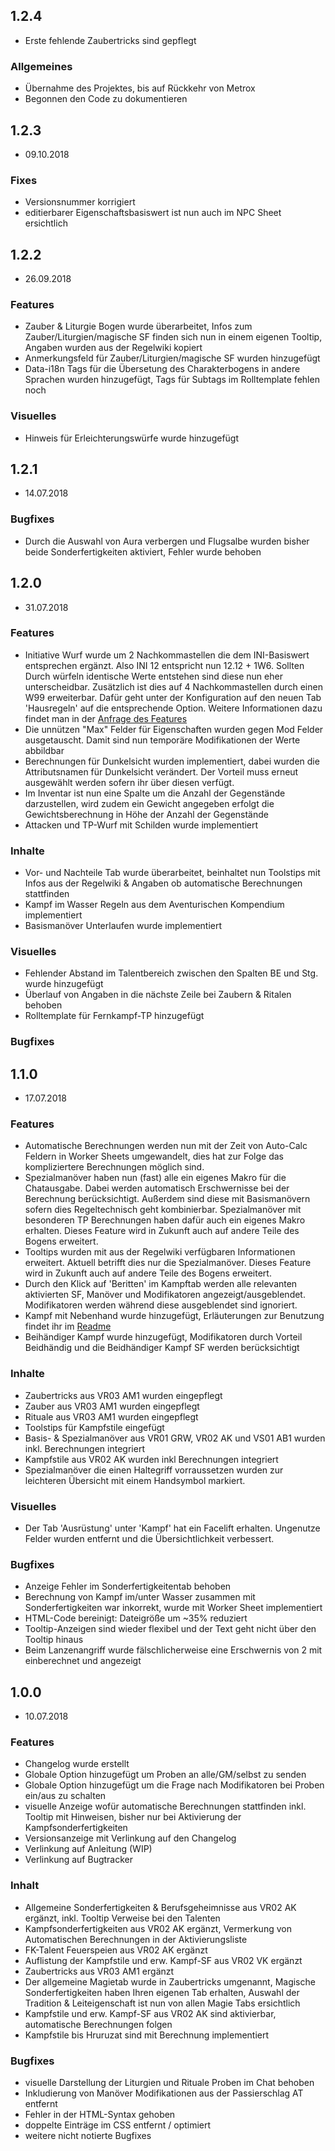 ## 1.2.4
- Erste fehlende Zaubertricks sind gepflegt
### Allgemeines
- Übernahme des Projektes, bis auf Rückkehr von Metrox
- Begonnen den Code zu dokumentieren

## 1.2.3
 - 09.10.2018

 ### Fixes
 - Versionsnummer korrigiert
 - editierbarer Eigenschaftsbasiswert ist nun auch im NPC Sheet ersichtlich


## 1.2.2
 - 26.09.2018

 ### Features
 - Zauber & Liturgie Bogen wurde überarbeitet, Infos zum Zauber/Liturgien/magische SF finden sich nun in einem eigenen Tooltip, Angaben wurden aus der Regelwiki kopiert
 - Anmerkungsfeld für Zauber/Liturgien/magische SF wurden hinzugefügt
 - Data-i18n Tags für die Übersetung des Charakterbogens in andere Sprachen wurden hinzugefügt, Tags für Subtags im Rolltemplate fehlen noch

 ### Visuelles
 - Hinweis für Erleichterungswürfe wurde hinzugefügt

## 1.2.1
 - 14.07.2018

 ### Bugfixes
 - Durch die Auswahl von Aura verbergen und Flugsalbe wurden bisher beide Sonderfertigkeiten aktiviert, Fehler wurde behoben 

## 1.2.0
 - 31.07.2018

 ### Features
 - Initiative Wurf wurde um 2 Nachkommastellen die dem INI-Basiswert entsprechen ergänzt. Also INI 12 entspricht nun 12.12 + 1W6. Sollten Durch würfeln identische Werte entstehen sind diese nun eher unterscheidbar. Zusätzlich ist dies auf 4 Nachkommastellen durch einen W99 erweiterbar. Dafür geht unter der Konfiguration auf den neuen Tab 'Hausregeln' auf die entsprechende Option. Weitere Informationen dazu findet man in der [Anfrage des Features](https://github.com/Meteox/roll20-character-sheets/issues/5)
 - Die unnützen "Max" Felder für Eigenschaften wurden gegen Mod Felder ausgetauscht. Damit sind nun temporäre Modifikationen der Werte abbildbar
 - Berechnungen für Dunkelsicht wurden implementiert, dabei wurden die Attributsnamen für Dunkelsicht verändert. Der Vorteil muss erneut ausgewählt werden sofern ihr über diesen verfügt.
 - Im Inventar ist nun eine Spalte um die Anzahl der Gegenstände darzustellen, wird zudem ein Gewicht angegeben erfolgt die Gewichtsberechnung in Höhe der Anzahl der Gegenstände
 - Attacken und TP-Wurf mit Schilden wurde implementiert

 ### Inhalte
 - Vor- und Nachteile Tab wurde überarbeitet, beinhaltet nun Toolstips mit Infos aus der Regelwiki & Angaben ob automatische Berechnungen stattfinden
 - Kampf im Wasser Regeln aus dem Aventurischen Kompendium implementiert
 - Basismanöver Unterlaufen wurde implementiert

 ### Visuelles
 - Fehlender Abstand im Talentbereich zwischen den Spalten BE und Stg. wurde hinzugefügt
 - Überlauf von Angaben in die nächste Zeile bei Zaubern & Ritalen behoben
 - Rolltemplate für Fernkampf-TP hinzugefügt

 ### Bugfixes


## 1.1.0
 - 17.07.2018

 ### Features
 - Automatische Berechnungen werden nun mit der Zeit von Auto-Calc Feldern in Worker Sheets umgewandelt, dies hat zur Folge das kompliziertere Berechnungen möglich sind.
 - Spezialmanöver haben nun (fast) alle ein eigenes Makro für die Chatausgabe. Dabei werden automatisch Erschwernisse bei der Berechnung berücksichtigt. Außerdem sind diese mit Basismanövern sofern dies Regeltechnisch geht kombinierbar. Spezialmanöver mit besonderen TP Berechnungen haben dafür auch ein eigenes Makro erhalten. Dieses Feature wird in Zukunft auch auf andere Teile des Bogens erweitert.
 - Tooltips wurden mit aus der Regelwiki verfügbaren Informationen erweitert. Aktuell betrifft dies nur die Spezialmanöver. Dieses Feature wird in Zukunft auch auf andere Teile des Bogens erweitert.
 - Durch den Klick auf 'Beritten' im Kampftab werden alle relevanten aktivierten SF, Manöver und Modifikatoren angezeigt/ausgeblendet. Modifikatoren werden während diese ausgeblendet sind ignoriert.
 - Kampf mit Nebenhand wurde hinzugefügt, Erläuterungen zur Benutzung findet ihr im [Readme](https://github.com/Meteox/roll20-character-sheets/blob/master/Das_Schwarze_Auge_5/readme.md)
 - Beihändiger Kampf wurde hinzugefügt, Modifikatoren durch Vorteil Beidhändig und die Beidhändiger Kampf SF werden berücksichtigt

 ### Inhalte
 - Zaubertricks aus VR03 AM1 wurden eingepflegt
 - Zauber aus VR03 AM1 wurden eingepflegt
 - Rituale aus VR03 AM1 wurden eingepflegt
 - Toolstips für Kampfstile eingefügt
 - Basis- & Spezialmanöver aus VR01 GRW, VR02 AK und VS01 AB1 wurden inkl. Berechnungen integriert
 - Kampfstile aus VR02 AK wurden inkl Berechnungen integriert
 - Spezialmanöver die einen Haltegriff vorraussetzen wurden zur leichteren Übersicht mit einem Handsymbol markiert.

 ### Visuelles
 - Der Tab 'Ausrüstung' unter 'Kampf' hat ein Facelift erhalten. Ungenutze Felder wurden entfernt und die Übersichtlichkeit verbessert.

 ### Bugfixes
 - Anzeige Fehler im Sonderfertigkeitentab behoben
 - Berechnung von Kampf im/unter Wasser zusammen mit Sonderfertigkeiten war inkorrekt, wurde mit Worker Sheet implementiert
 - HTML-Code bereinigt: Dateigröße um ~35% reduziert
 - Tooltip-Anzeigen sind wieder flexibel und der Text geht nicht über den Tooltip hinaus
 - Beim Lanzenangriff wurde fälschlicherweise eine Erschwernis von 2 mit einberechnet und angezeigt


## 1.0.0
 - 10.07.2018 
 
 ### Features 
 - Changelog wurde erstellt
 - Globale Option hinzugefügt um Proben an alle/GM/selbst zu senden 
 - Globale Option hinzugefügt um die Frage nach Modifikatoren bei Proben ein/aus zu schalten
 - visuelle Anzeige wofür automatische Berechnungen stattfinden inkl. Tooltip mit Hinweisen, bisher nur bei Aktivierung der Kampfsonderfertigkeiten
 - Versionsanzeige mit Verlinkung auf den Changelog
 - Verlinkung auf Anleitung (WIP)
 - Verlinkung auf Bugtracker
 
 ### Inhalt
 - Allgemeine Sonderfertigkeiten & Berufsgeheimnisse aus VR02 AK ergänzt, inkl. Tooltip Verweise bei den Talenten
 - Kampfsonderfertigkeiten aus VR02 AK ergänzt, Vermerkung von Automatischen Berechnungen in der Aktivierungsliste
 - FK-Talent Feuerspeien aus VR02 AK ergänzt
 - Auflistung der Kampfstile und erw. Kampf-SF aus VR02 VK ergänzt
 - Zaubertricks aus VR03 AM1 ergänzt
 - Der allgemeine Magietab wurde in Zaubertricks umgenannt, Magische Sonderfertigkeiten haben Ihren eigenen Tab erhalten, Auswahl der Tradition & Leiteigenschaft ist nun von allen Magie Tabs ersichtlich
 - Kampfstile und erw. Kampf-SF aus VR02 AK sind aktivierbar, automatische Berechnungen folgen
 - Kampfstile bis Hruruzat sind mit Berechnung implementiert

 ### Bugfixes 
 - visuelle Darstellung der Liturgien und Rituale Proben im Chat behoben 
 - Inkludierung von Manöver Modifikationen aus der Passierschlag AT entfernt
 - Fehler in der HTML-Syntax gehoben
 - doppelte Einträge im CSS entfernt / optimiert
 - weitere nicht notierte Bugfixes

